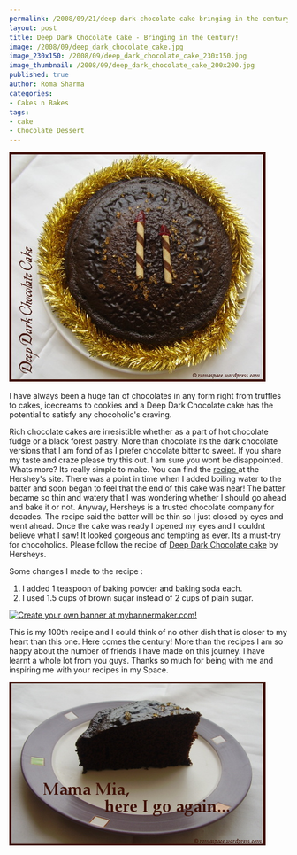```yaml
--- 
permalink: /2008/09/21/deep-dark-chocolate-cake-bringing-in-the-century/
layout: post
title: Deep Dark Chocolate Cake - Bringing in the Century!
image: /2008/09/deep_dark_chocolate_cake.jpg
image_230x150: /2008/09/deep_dark_chocolate_cake_230x150.jpg
image_thumbnail: /2008/09/deep_dark_chocolate_cake_200x200.jpg
published: true
author: Roma Sharma
categories: 
- Cakes n Bakes
tags:
- cake
- Chocolate Dessert
---
```

<a href="/2008/09/deep_dark_chocolate_cake.jpg"><img class="alignnone size-full wp-image-758" title="deep_dark_chocolate_cake" src="/2008/09/deep_dark_chocolate_cake.jpg" alt="" width="464" height="414" /></a>

I have always been a huge fan of chocolates in any form right from truffles to cakes, icecreams to cookies and a Deep Dark Chocolate cake has the potential to satisfy any chocoholic's craving.

Rich chocolate cakes are irresistible whether as a part of hot chocolate fudge or a black forest pastry. More than chocolate its the dark chocolate versions that I am fond of as I prefer chocolate bitter to sweet. If you share my taste and craze please try this out. I am sure you wont be disappointed. Whats more? Its really simple to make. You can find the <a href="http://www.hersheys.com/recipes/recipes/detail.asp?id=4608&amp;page=1&amp;per=1&amp;keyword=deep%20dark%20chocolate%20cake#content_area">recipe </a>at the Hershey's site. There was a point in time when I added boiling water to the batter and soon began to feel that the end of this cake was near! The batter became so thin and watery that I was wondering whether I should go ahead and bake it or not. Anyway, Hersheys is a trusted chocolate company for decades. The recipe said the batter will be thin so I just closed by eyes and went ahead. Once the cake was ready I opened my eyes and I couldnt believe what I saw! It looked gorgeous and tempting as ever. Its a must-try for chocoholics. Please follow the recipe of <a href="http://www.hersheys.com/recipes/recipes/detail.asp?id=4608&amp;page=1&amp;per=1&amp;keyword=deep%20dark%20chocolate%20cake#content_area">Deep Dark Chocolate cake</a> by Hersheys.

Some changes I made to the recipe :
1) I added 1 teaspoon of baking powder and baking soda each.
2) I used 1.5 cups of brown sugar instead of 2 cups of plain sugar.

<a href="http://www.mybannermaker.com" target="_blank"><img src="http://img49.imageshack.us/img49/282/mybannerglitter7805aa21jb0.gif" alt="Create your own banner at mybannermaker.com!" border="0" /></a>

This is my 100th recipe and I could think of no other dish that is closer to my heart than this one. Here comes the century! More than the recipes I am so happy about the number of friends I have made on this journey. I have learnt a whole lot from you guys. Thanks so much for being with me and inspiring me with your recipes in my Space.

<a href="/2008/09/deep_choco_cake_slice.jpg"><img class="alignnone size-full wp-image-759" title="deep_choco_cake_slice" src="/2008/09/deep_choco_cake_slice.jpg" alt="" width="464" height="295" /></a>
